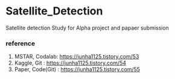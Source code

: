 # Satellite_Detection
Satellite detection Study for Alpha project and papaer submission 

### reference
1. MSTAR, Codalab:  https://junha1125.tistory.com/53
2. Kaggle, Git : https://junha1125.tistory.com/54
3. Paper, Code(Git) : https://junha1125.tistory.com/55 

